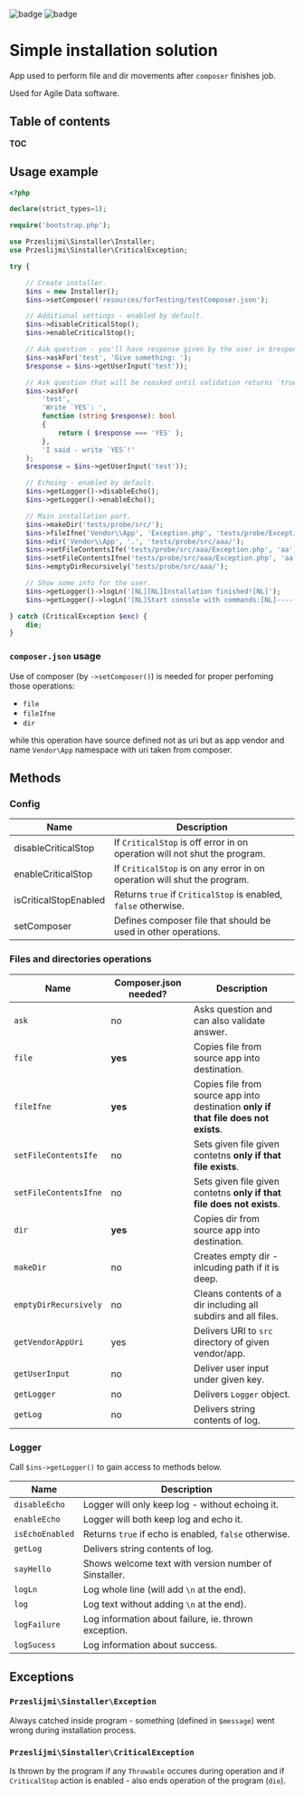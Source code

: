 
![badge](https://img.shields.io/endpoint?url=https://gist.githubusercontent.com/przeslijmi/ddfc64b8aa29f4d841ab52f394e43482/raw/test.json)
![badge](https://img.shields.io/endpoint?url=https://gist.githubusercontent.com/przeslijmi/3b3f9a428e84a26e8cdf64bd5b83e5d9/raw/test.json)

# Simple installation solution

App used to perform file and dir movements after `composer` finishes job.

Used for Agile Data software.

## Table of contents

__TOC__

## Usage example

```php
<?php

declare(strict_types=1);

require('bootstrap.php');

use Przeslijmi\Sinstaller\Installer;
use Przeslijmi\Sinstaller\CriticalException;

try {

    // Create installer.
    $ins = new Installer();
    $ins->setComposer('resources/forTesting/testComposer.json');

    // Additional settings - enabled by default.
    $ins->disableCriticalStop();
    $ins->enableCriticalStop();

    // Ask question - you'll have response given by the user in $response variable.
    $ins->askFor('test', 'Give something: ');
    $response = $ins->getUserInput('test'));

    // Ask question that will be reasked until validation returns `true`.
    $ins->askFor(
        'test',
        'Write `YES`: ',
        function (string $response): bool
        {
            return ( $response === 'YES' );
        },
        'I said - write `YES`!'
    );
    $response = $ins->getUserInput('test'));

    // Echoing - enabled by default.
    $ins->getLogger()->disableEcho();
    $ins->getLogger()->enableEcho();

    // Main installation part.
    $ins->makeDir('tests/probe/src/');
    $ins->fileIfne('Vendor\\App', 'Exception.php', 'tests/probe/Exception.php');
    $ins->dir('Vendor\\App', '.', 'tests/probe/src/aaa/');
    $ins->setFileContentsIfe('tests/probe/src/aaa/Exception.php', 'aa');
    $ins->setFileContentsIfne('tests/probe/src/aaa/Exception.php', 'aa');
    $ins->emptyDirRecursively('tests/probe/src/aaa/');

    // Show some info for the user.
    $ins->getLogger()->logLn('[NL][NL]Installation finished![NL]');
    $ins->getLogger()->logLn('[NL]Start console with commands:[NL]----------------------------[NL]cd [currDir][NL]php -S 127.0.0.1:8001[NL]----------------------------');

} catch (CriticalException $exc) {
    die;
}
```

### `composer.json` usage

Use of composer (by `->setComposer()`) is needed for proper perfoming those operations:

  - `file`
  - `fileIfne`
  - `dir`

while this operation have source defined not as uri but as app vendor and name `Vendor\App` namespace with uri taken from composer.

## Methods

### Config

| Name | Description |
| --- | --- |
| disableCriticalStop | If `CriticalStop` is off error in on operation will not shut the program. |
| enableCriticalStop | If `CriticalStop` is on any error in on operation will shut the program. |
| isCriticalStopEnabled | Returns `true` if `CriticalStop` is enabled, `false` otherwise. |
| setComposer | Defines composer file that should be used in other operations. |

### Files and directories operations

| Name | Composer.json needed? | Description |
| --- | --- | --- |
| `ask` | no | Asks question and can also validate answer. |
| `file` | **yes** | Copies file from source app into destination. |
| `fileIfne` | **yes** | Copies file from source app into destination **only if that file does not exists**. |
| `setFileContentsIfe` | no | Sets given file given contetns **only if that file exists**. |
| `setFileContentsIfne` | no | Sets given file given contetns **only if that file does not exists**. |
| `dir` | **yes** | Copies dir from source app into destination. |
| `makeDir` | no | Creates empty dir - inlcuding path if it is deep. |
| `emptyDirRecursively` | no | Cleans contents of a dir including all subdirs and all files. |
| `getVendorAppUri` | yes | Delivers URI to `src` directory of given vendor/app. |
| `getUserInput` | no | Deliver user input under given key. |
| `getLogger` | no | Delivers `Logger` object. |
| `getLog` | no | Delivers string contents of log. |

### Logger

Call `$ins->getLogger()` to gain access to methods below.

| Name | Description |
| --- | --- |
| `disableEcho` | Logger will only keep log - without echoing it. |
| `enableEcho` | Logger will both keep log and echo it. |
| `isEchoEnabled` | Returns `true` if echo is enabled, `false` otherwise. |
| `getLog` | Delivers string contents of log. |
| `sayHello` | Shows welcome text with version number of Sinstaller. |
| `logLn` | Log whole line (will add `\n` at the end). |
| `log` | Log text without adding `\n` at the end). |
| `logFailure` | Log information about failure, ie. thrown exception. |
| `logSucess` | Log information about success. |

## Exceptions

### `Przeslijmi\Sinstaller\Exception`

Always catched inside program - something (defined in `$message`) went wrong during installation process.

### `Przeslijmi\Sinstaller\CriticalException`

Is thrown by the program if any `Throwable` occures during operation and if `CriticalStop` action is enabled - also ends operation of the program (`die`).
